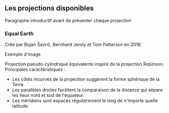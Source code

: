 ## Les projections disponibles

Paragraphe introductif avant de présenter chaque projection

### Equal Earth
Crée par Bojan Šavrič, Bernhard Jenny et Tom Patterson en 2018.

Exemple d'image

Projection pseudo-cylindrique équivalente inspiré de la projection Robinson.
Principales caractéristiques :
- Les côtés incurvés de la projection suggèrent la forme sphérique de la Terre.
- Les parallèles droites facilitent la comparaison de la distance qui sépare les lieux nord et sud de l'équateur.
- Les méridiens sont espacés régulièrement le long de n'importe quelle latitude.

